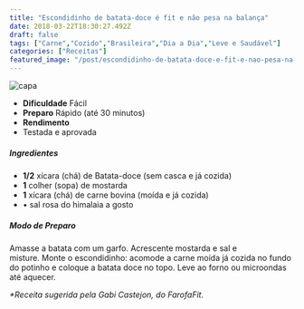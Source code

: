 ```yaml
---
title: "Escondidinho de batata-doce é fit e não pesa na balança"
date: 2018-03-22T18:30:27.492Z
draft: false
tags: ["Carne","Cozido","Brasileira","Dia a Dia","Leve e Saudável"]
categories: ["Receitas"]
featured_image: "/post/escondidinho-de-batata-doce-e-fit-e-nao-pesa-na-balanca.8d6aefdb.jpg"
---
```


![capa](/post/escondidinho-de-batata-doce-e-fit-e-nao-pesa-na-balanca.8d6aefdb.jpg)

*   **Dificuldade** Fácil
*   **Preparo** Rápido (até 30 minutos)
*   **Rendimento**
*   Testada e aprovada
    

##### Ingredientes

*   **1/2** xícara (chá) de Batata-doce (sem casca e já cozida)
*   **1** colher (sopa) de mostarda
*   **1** xícara (chá) de carne bovina (moída e já cozida)
*   • sal rosa do himalaia a gosto

##### Modo de Preparo

Amasse a batata com um garfo. Acrescente mostarda e sal e misture. Monte o escondidinho: acomode a carne moída já cozida no fundo do potinho e coloque a batata doce no topo. Leve ao forno ou microondas até aquecer.

_*Receita sugerida pela Gabi Castejon, do FarofaFit._
